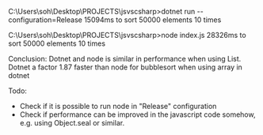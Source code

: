
C:\Users\soh\Desktop\PROJECTS\jsvscsharp>dotnet run --configuration=Release
15094ms to sort 50000 elements 10 times

C:\Users\soh\Desktop\PROJECTS\jsvscsharp>node index.js
28326ms to sort 50000 elements 10 times

Conclusion:
Dotnet and node is similar in performance when using List.
Dotnet a factor 1.87 faster than node for bubblesort when using array in dotnet

Todo:
- Check if it is possible to run node in "Release" configuration
- Check if performance can be improved in the javascript code somehow, e.g. using Object.seal or similar. 